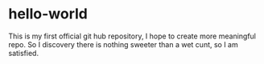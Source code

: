 # hello-world
This is my first official git hub repository, I hope to create more meaningful repo.
So I discovery there is nothing sweeter than a wet cunt, so I am satisfied.
